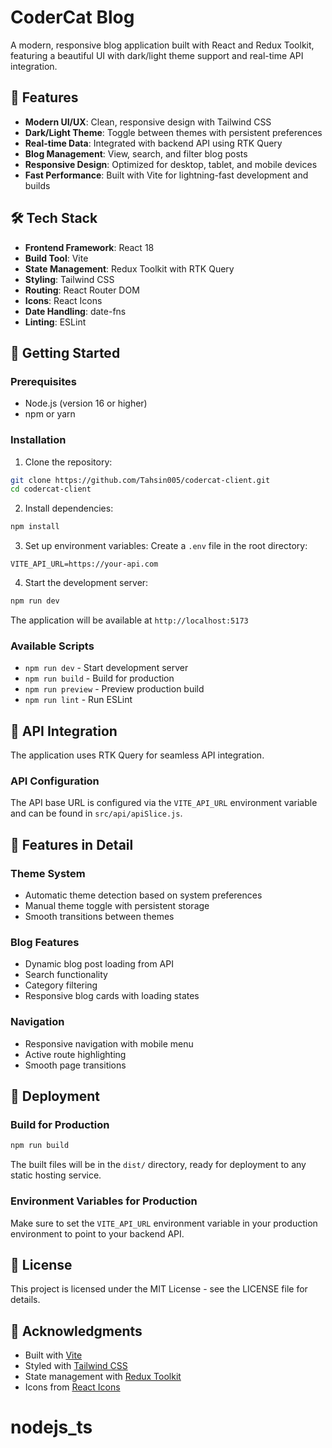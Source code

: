 # CoderCat Blog

A modern, responsive blog application built with React and Redux Toolkit, featuring a beautiful UI with dark/light theme support and real-time API integration.

## 🚀 Features

- **Modern UI/UX**: Clean, responsive design with Tailwind CSS
- **Dark/Light Theme**: Toggle between themes with persistent preferences
- **Real-time Data**: Integrated with backend API using RTK Query
- **Blog Management**: View, search, and filter blog posts
- **Responsive Design**: Optimized for desktop, tablet, and mobile devices
- **Fast Performance**: Built with Vite for lightning-fast development and builds

## 🛠️ Tech Stack

- **Frontend Framework**: React 18
- **Build Tool**: Vite
- **State Management**: Redux Toolkit with RTK Query
- **Styling**: Tailwind CSS
- **Routing**: React Router DOM
- **Icons**: React Icons
- **Date Handling**: date-fns
- **Linting**: ESLint

## 🚀 Getting Started

### Prerequisites

- Node.js (version 16 or higher)
- npm or yarn

### Installation

1. Clone the repository:
```bash
git clone https://github.com/Tahsin005/codercat-client.git
cd codercat-client
```

2. Install dependencies:
```bash
npm install
```

3. Set up environment variables:
Create a `.env` file in the root directory:
```env
VITE_API_URL=https://your-api.com
```

4. Start the development server:
```bash
npm run dev
```

The application will be available at `http://localhost:5173`

### Available Scripts

- `npm run dev` - Start development server
- `npm run build` - Build for production
- `npm run preview` - Preview production build
- `npm run lint` - Run ESLint

## 🔌 API Integration

The application uses RTK Query for seamless API integration.

### API Configuration

The API base URL is configured via the `VITE_API_URL` environment variable and can be found in `src/api/apiSlice.js`.

## 🎨 Features in Detail

### Theme System
- Automatic theme detection based on system preferences
- Manual theme toggle with persistent storage
- Smooth transitions between themes

### Blog Features
- Dynamic blog post loading from API
- Search functionality
- Category filtering
- Responsive blog cards with loading states

### Navigation
- Responsive navigation with mobile menu
- Active route highlighting
- Smooth page transitions

## 🚀 Deployment

### Build for Production

```bash
npm run build
```

The built files will be in the `dist/` directory, ready for deployment to any static hosting service.

### Environment Variables for Production

Make sure to set the `VITE_API_URL` environment variable in your production environment to point to your backend API.

## 📝 License

This project is licensed under the MIT License - see the LICENSE file for details.

## 🙏 Acknowledgments

- Built with [Vite](https://vitejs.dev/)
- Styled with [Tailwind CSS](https://tailwindcss.com/)
- State management with [Redux Toolkit](https://redux-toolkit.js.org/)
- Icons from [React Icons](https://react-icons.github.io/react-icons/)
# nodejs_ts

